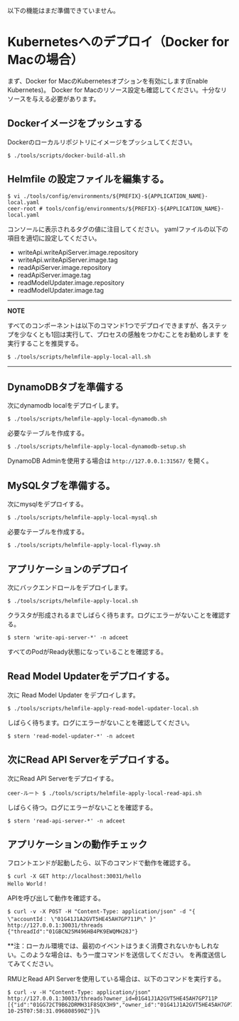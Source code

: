 以下の機能はまだ準備できていません。

# Kubernetesへのデプロイ（Docker for Macの場合）

まず、Docker for MacのKubernetesオプションを有効にします(Enable Kubernetes)。
Docker for Macのリソース設定も確認してください。十分なリソースを与える必要があります。

## Dockerイメージをプッシュする

Dockerのローカルリポジトリにイメージをプッシュしてください。

```shell
$ ./tools/scripts/docker-build-all.sh
```

## Helmfile の設定ファイルを編集する。

```shell
$ vi ./tools/config/environments/${PREFIX}-${APPLICATION_NAME}-local.yaml
ceer-root # tools/config/environments/${PREFIX}-${APPLICATION_NAME}-local.yaml
```

コンソールに表示されるタグの値に注目してください。
yamlファイルの以下の項目を適切に設定してください。

- writeApi.writeApiServer.image.repository
- writeApi.writeApiServer.image.tag
- readApiServer.image.repository
- readApiServer.image.tag
- readModelUpdater.image.repository
- readModelUpdater.image.tag

---

**NOTE**

すべてのコンポーネントは以下のコマンド1つでデプロイできますが、各ステップを少なくとも1回は実行して、プロセスの感触をつかむことをお勧めします
を実行することを推奨する。

```shell
$ ./tools/scripts/helmfile-apply-local-all.sh
```

---

## DynamoDBタブを準備する

次にdynamodb localをデプロイします。

```shell
$ ./tools/scripts/helmfile-apply-local-dynamodb.sh
```

必要なテーブルを作成する。

```shell
$ ./tools/scripts/helmfile-apply-local-dynamodb-setup.sh
```

DynamoDB Adminを使用する場合は `http://127.0.0.1:31567/` を開く。

## MySQLタブを準備する。

次にmysqlをデプロイする。

```shell
$ ./tools/scripts/helmfile-apply-local-mysql.sh
```

必要なテーブルを作成する。

```shell
$ ./tools/scripts/helmfile-apply-local-flyway.sh
```

## アプリケーションのデプロイ

次にバックエンドロールをデプロイします。

```shell
$ ./tools/scripts/helmfile-apply-local.sh
```

クラスタが形成されるまでしばらく待ちます。ログにエラーがないことを確認する。

```shell
$ stern 'write-api-server-*' -n adceet
```

すべてのPodがReady状態になっていることを確認する。

## Read Model Updaterをデプロイする。

次に Read Model Updater をデプロイします。

```shell
$ ./tools/scripts/helmfile-apply-read-model-updater-local.sh
```

しばらく待ちます。ログにエラーがないことを確認してください。

```shell
$ stern 'read-model-updater-*' -n adceet
```

## 次にRead API Serverをデプロイする。

次にRead API Serverをデプロイする。

```shell
ceer-ルート $ ./tools/scripts/helmfile-apply-local-read-api.sh
```

しばらく待つ。ログにエラーがないことを確認する。

```shell
$ stern 'read-api-server-*' -n adceet
```

## アプリケーションの動作チェック

フロントエンドが起動したら、以下のコマンドで動作を確認する。

```shell
$ curl -X GET http://localhost:30031/hello
Hello World！
```

APIを呼び出して動作を確認する。

```shell
$ curl -v -X POST -H "Content-Type: application/json" -d "{ \"accountId： \"01G41J1A2GVT5HE45AH7GP711P\" }" http://127.0.0.1:30031/threads
{"threadId":"01GBCN25M496HB4PK9EWQMH28J"}
```

**注：ローカル環境では、最初のイベントはうまく消費されないかもしれない。このような場合は、もう一度コマンドを送信してください。
を再度送信してみてください。

RMUとRead API Serverを使用している場合は、以下のコマンドを実行する。

```shell
$ curl -v -H "Content-Type: application/json" http://127.0.0.1:30033/threads?owner_id=01G41J1A2GVT5HE45AH7GP711P
[{"id":"01GG72CT9B62DRMH31F8SQX3H9","owner_id":"01G41J1A2GVT5HE45AH7GP711P","created_at":"2022-10-25T07:58:31.096808590Z"}]%
```
